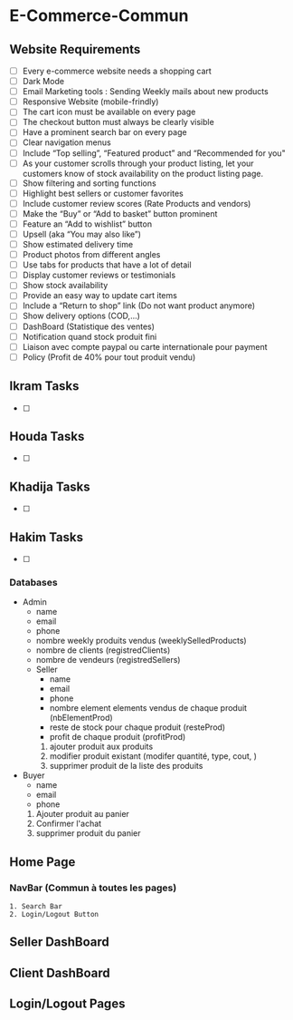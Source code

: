 # E-Commerce-Commun

## Website Requirements
- [ ] Every e-commerce website needs a shopping cart
- [ ] Dark Mode
- [ ] Email Marketing tools : Sending Weekly mails about new products
- [ ] Responsive Website (mobile-frindly)
- [ ] The cart icon must be available on every page
- [ ] The checkout button must always be clearly visible
- [ ] Have a prominent search bar on every page
- [ ] Clear navigation menus
- [ ] Include “Top selling”, “Featured product” and “Recommended for you"
- [ ] As your customer scrolls through your product listing, let your customers know of stock availability on the product listing page.
- [ ] Show filtering and sorting functions
- [ ] Highlight best sellers or customer favorites
- [ ] Include customer review scores (Rate Products and vendors)
- [ ] Make the “Buy” or “Add to basket” button prominent
- [ ] Feature an “Add to wishlist” button
- [ ] Upsell (aka “You may also like”)
- [ ] Show estimated delivery time
- [ ] Product photos from different angles
- [ ] Use tabs for products that have a lot of detail
- [ ] Display customer reviews or testimonials
- [ ] Show stock availability
- [ ] Provide an easy way to update cart items
- [ ] Include a “Return to shop” link (Do not want product anymore)
- [ ] Show delivery options (COD,...)
- [ ] DashBoard (Statistique des ventes)
- [ ] Notification quand stock produit fini
- [ ] Liaison avec compte paypal ou carte internationale pour payment
- [ ] Policy (Profit de 40% pour tout produit vendu)

## Ikram Tasks
- [ ] 
## Houda Tasks
- [ ] 
## Khadija Tasks
- [ ] 
## Hakim Tasks
- [ ] 
### Databases
- Admin
  - name
  - email
  - phone
  - nombre weekly produits vendus (weeklySelledProducts)
  - nombre de clients (registredClients)
  - nombre de vendeurs (registredSellers)
  - Seller
    - name
    - email
    - phone
    - nombre element elements vendus de chaque produit (nbElementProd)
    - reste de stock pour chaque produit (resteProd)
    - profit de chaque produit (profitProd)
    1. ajouter produit aux produits
    2. modifier produit existant (modifer quantité, type, cout, )
    3. supprimer produit de la liste des produits
- Buyer
  - name
  - email
  - phone
  1. Ajouter produit au panier
  2. Confirmer l'achat
  3. supprimer produit du panier

## Home Page

  ### NavBar (Commun à toutes les pages)
    1. Search Bar
    2. Login/Logout Button

## Seller DashBoard

## Client DashBoard

## Login/Logout Pages
